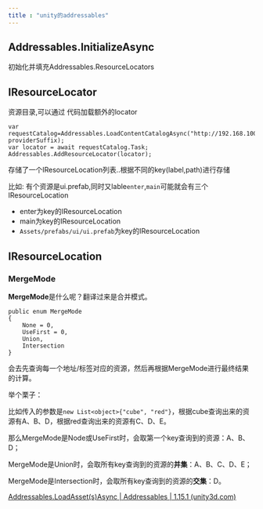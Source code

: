 ```yaml
---
title : "unity的addressables"
---
```




## Addressables.InitializeAsync

初始化并填充Addressables.ResourceLocators







## IResourceLocator

资源目录,可以通过 代码加载额外的locator

```
var  requestCatalog=Addressables.LoadContentCatalogAsync("http://192.168.100.100:51879/catalog_extra.json.json", providerSuffix);
var locator = await requestCatalog.Task;
Addressables.AddResourceLocator(locator);
```



存储了一个IResourceLocation列表..根据不同的key(label,path)进行存储

比如: 有个资源是ui.prefab,同时又lable`enter`,`main`可能就会有三个IResourceLocation

- enter为key的IResourceLocation
- main为key的IResourceLocation
- `Assets/prefabs/ui/ui.prefab`为key的IResourceLocation







## IResourceLocation









### MergeMode

**MergeMode**是什么呢？翻译过来是合并模式。

```text
public enum MergeMode
{
    None = 0,
    UseFirst = 0,
    Union,
    Intersection
}
```

 会去先查询每一个地址/标签对应的资源，然后再根据MergeMode进行最终结果的计算。

举个栗子：

比如传入的参数是`new List<object>{"cube", "red"}`，根据cube查询出来的资源有A、B、D，根据red查询出来的资源有C、D、E。

那么MergeMode是Node或UseFirst时，会取第一个key查询到的资源：A、B、D；

MergeMode是Union时，会取所有key查询到的资源的**并集**：A、B、C、D、E；

MergeMode是Intersection时，会取所有key查询到的资源的**交集**：D。











[Addressables.LoadAsset(s)Async | Addressables | 1.15.1 (unity3d.com)](https://docs.unity3d.com/Packages/com.unity.addressables@1.15/manual/LoadingAddressableAssets.html)


